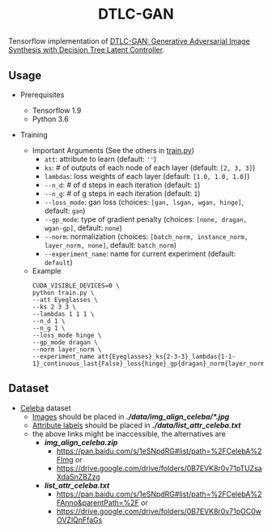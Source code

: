 # <p align="center"> DTLC-GAN </p>

Tensorflow implementation of [DTLC-GAN:
Generative Adversarial Image Synthesis with Decision Tree Latent Controller](https://arxiv.org/abs/1805.10603).

## Usage

- Prerequisites
    - Tensorflow 1.9
    - Python 3.6

- Training
    - Important Arguments (See the others in [train.py](train.py))
        - `att`: attribute to learn (default: `''`)
        - `ks`: # of outputs of each node of each layer (default: `[2, 3, 3]`)
        - `lambdas`: loss weights of each layer (default: `[1.0, 1.0, 1.0]`)
        - `--n_d`: # of d steps in each iteration (default: `1`)
        - `--n_g`: # of g steps in each iteration (default: `1`)
        - `--loss_mode`: gan loss (choices: `[gan, lsgan, wgan, hinge]`, default: `gan`)
        - `--gp_mode`: type of gradient penalty (choices: `[none, dragan, wgan-gp]`, default: `none`)
        - `--norm`: normalization (choices: `[batch_norm, instance_norm, layer_norm, none]`, default: `batch_norm`)
        - `--experiment_name`: name for current experiment (default: `default`)
    - Example
        ```console
        CUDA_VISIBLE_DEVICES=0 \
        python train.py \
        --att Eyeglasses \
        --ks 2 3 3 \
        --lambdas 1 1 1 \
        --n_d 1 \
        --n_g 1 \
        --loss_mode hinge \
        --gp_mode dragan \
        --norm layer_norm \
        --experiment_name att{Eyeglasses}_ks{2-3-3}_lambdas{1-1-1}_continuous_last{False}_loss{hinge}_gp{dragan}_norm{layer_norm}
        ```

## Dataset

- [Celeba](http://openaccess.thecvf.com/content_iccv_2015/papers/Liu_Deep_Learning_Face_ICCV_2015_paper.pdf) dataset
    - [Images](https://www.dropbox.com/sh/8oqt9vytwxb3s4r/AADSNUu0bseoCKuxuI5ZeTl1a/Img?dl=0&preview=img_align_celeba.zip) should be placed in ***./data/img_align_celeba/\*.jpg***
    - [Attribute labels](https://www.dropbox.com/sh/8oqt9vytwxb3s4r/AAA8YmAHNNU6BEfWMPMfM6r9a/Anno?dl=0&preview=list_attr_celeba.txt) should be placed in ***./data/list_attr_celeba.txt***
    - the above links might be inaccessible, the alternatives are
        - ***img_align_celeba.zip***
            - https://pan.baidu.com/s/1eSNpdRG#list/path=%2FCelebA%2FImg or
            - https://drive.google.com/drive/folders/0B7EVK8r0v71pTUZsaXdaSnZBZzg
        - ***list_attr_celeba.txt***
            - https://pan.baidu.com/s/1eSNpdRG#list/path=%2FCelebA%2FAnno&parentPath=%2F or
            - https://drive.google.com/drive/folders/0B7EVK8r0v71pOC0wOVZlQnFfaGs